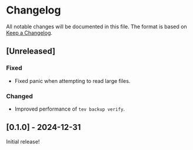 # Changelog
All notable changes will be documented in this file. The format is based on
[Keep a Changelog](https://keepachangelog.com/en/1.0.0/).

## [Unreleased]
### Fixed
- Fixed panic when attempting to read large files.

### Changed
- Improved performance of `tev backup verify`.

## [0.1.0] - 2024-12-31
Initial release!
